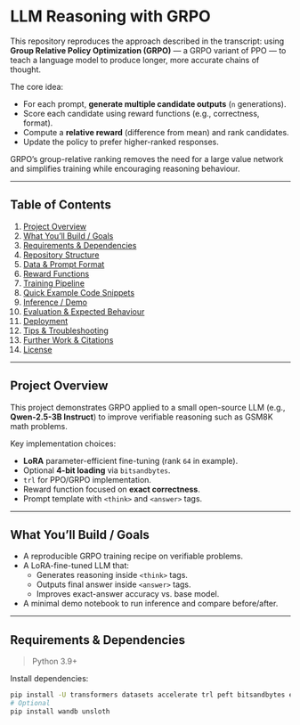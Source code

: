 # LLM Reasoning with GRPO

This repository reproduces the approach described in the transcript: using **Group Relative Policy Optimization (GRPO)** — a GRPO variant of PPO — to teach a language model to produce longer, more accurate chains of thought.

The core idea:

- For each prompt, **generate multiple candidate outputs** (`n` generations).
- Score each candidate using reward functions (e.g., correctness, format).
- Compute a **relative reward** (difference from mean) and rank candidates.
- Update the policy to prefer higher-ranked responses.

GRPO’s group-relative ranking removes the need for a large value network and simplifies training while encouraging reasoning behaviour.

---

## Table of Contents

1. [Project Overview](#project-overview)  
2. [What You’ll Build / Goals](#what-youll-build--goals)  
3. [Requirements & Dependencies](#requirements--dependencies)  
4. [Repository Structure](#repository-structure)  
5. [Data & Prompt Format](#data--prompt-format)  
6. [Reward Functions](#reward-functions)  
7. [Training Pipeline](#training-pipeline)  
8. [Quick Example Code Snippets](#quick-example-code-snippets)  
9. [Inference / Demo](#inference--demo)  
10. [Evaluation & Expected Behaviour](#evaluation--expected-behaviour)  
11. [Deployment](#deployment)  
12. [Tips & Troubleshooting](#tips--troubleshooting)  
13. [Further Work & Citations](#further-work--citations)  
14. [License](#license)  

---

## Project Overview

This project demonstrates GRPO applied to a small open-source LLM (e.g., **Qwen-2.5-3B Instruct**) to improve verifiable reasoning such as GSM8K math problems.

Key implementation choices:

- **LoRA** parameter-efficient fine-tuning (rank `64` in example).
- Optional **4-bit loading** via `bitsandbytes`.
- `trl` for PPO/GRPO implementation.
- Reward function focused on **exact correctness**.
- Prompt template with `<think>` and `<answer>` tags.

---

## What You’ll Build / Goals

- A reproducible GRPO training recipe on verifiable problems.
- A LoRA-fine-tuned LLM that:
  - Generates reasoning inside `<think>` tags.
  - Outputs final answer inside `<answer>` tags.
  - Improves exact-answer accuracy vs. base model.
- A minimal demo notebook to run inference and compare before/after.

---

## Requirements & Dependencies

> Python 3.9+

Install dependencies:

```bash
pip install -U transformers datasets accelerate trl peft bitsandbytes evaluate huggingface_hub
# Optional
pip install wandb unsloth
